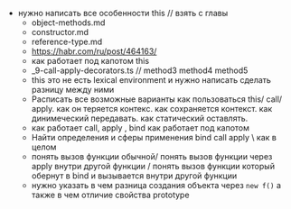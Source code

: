 - нужно написать все особенности this // взять с главы
    - object-methods.md
    - constructor.md
    - reference-type.md
    - https://habr.com/ru/post/464163/
    - как работает под капотом this
    - _9-call-apply-decorators.ts // method3 method4 method5
    - this это не есть lexical environment и нужно написать сделать разницу между ними
    - Расписать все возможные варианты как пользоваться this/ call/ apply. как он теряется контекс. как сохраняется
      контекст. как динимеческий передавать. как статический оставлять.
    - как работает call, apply , bind как работает под капотом
    - Найти определения и сферы применения bind call apply \\ как в целом
    - понять вызов функции обычной/ понять вызов функции через apply внутри другой функции / понять вызов функции
      который обернут в bind и вызывается внутри другой функции
    - нужно указать в чем разница создания объекта через  `new f()` а также в чем отличие свойства prototype 
